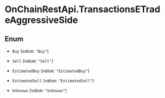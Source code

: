 # OnChainRestApi.TransactionsETradeAggressiveSide

## Enum


* `Buy` (value: `"Buy"`)

* `Sell` (value: `"Sell"`)

* `EstimatedBuy` (value: `"EstimatedBuy"`)

* `EstimatedSell` (value: `"EstimatedSell"`)

* `Unknown` (value: `"Unknown"`)


